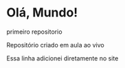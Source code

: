 # Olá, Mundo!
 primeiro repositorio

 Repositório criado em aula ao vivo

Essa linha adicionei diretamente no site
